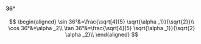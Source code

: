 #### 36°

$$
\begin{aligned}
\sin 36°&=\frac{\sqrt[4]{5} \sqrt{\alpha _1}}{\sqrt{2}}\\
\cos 36°&=\alpha _2\\
\tan 36°&=\frac{\sqrt[4]{5} \sqrt{\alpha _1}}{\sqrt{2} \alpha _2}\\
\end{aligned}
$$

